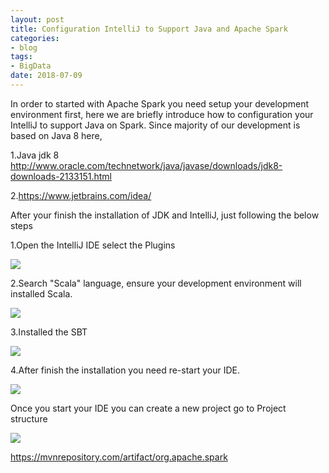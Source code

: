 ```yaml
---
layout: post
title: Configuration IntelliJ to Support Java and Apache Spark
categories:
- blog
tags:
- BigData
date: 2018-07-09
---
```

In order to started with Apache Spark you need setup your development environment first, here we are briefly introduce how to configuration your IntelliJ to support Java on Spark.
Since majority of our development is based on Java 8 here, 

1.Java jdk 8
http://www.oracle.com/technetwork/java/javase/downloads/jdk8-downloads-2133151.html

2.https://www.jetbrains.com/idea/


After your finish the installation of JDK and IntelliJ, just following the below steps

1.Open the IntelliJ IDE select the Plugins

![](http://feng.io/static/spark_install/1.png)

2.Search "Scala" language, ensure your development environment will installed Scala.

![](http://feng.io/static/spark_install/2.png)

3.Installed the SBT

![](http://feng.io/static/spark_install/3.png)

4.After finish the installation you need re-start your IDE.

![](http://feng.io/static/spark_install/4.png)	

 Once you start your IDE you can create a new project go to Project structure 

 ![](http://feng.io/static/spark_install/5.png)	
 
https://mvnrepository.com/artifact/org.apache.spark